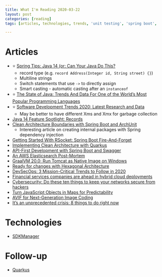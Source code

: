```yaml
---
title: What I'm Reading 2020-03-22
layout: post
categories: [reading]
tags: [articles, technologies, trends, 'unit testing', 'spring boot', 'java', 'architecture', 'rsocket', 'lifestyle']

---
```

# Articles
* :star: [Spring Tips: Java 14 (or: Can Your Java Do This?](https://spring.io/blog/2020/03/11/spring-tips-java-14-or-can-your-java-do-this)
  * record type (e.g. `record Address(Integer id, String street) {}`)
  * Multiline strings
  * Switch statements that use `->` to directly assign
  * Smart casting - automatic casting after an `instanceof`
* :star: [The State of Java: Trends And Data For One of the World’s Most Popular Programming Languages](https://blog.newrelic.com/technology/state-of-java/)
* :star: [Software Development Trends 2020: Latest Research and Data](https://codingsans.com/blog/software-development-trends)
  * May be better to have different Xms and Xmx for garbage collection
* [Java 14 Feature Spotlight: Records](https://www.infoq.com/articles/java-14-feature-spotlight/)
* [Clean Architecture Boundaries with Spring Boot and ArchUnit](https://reflectoring.io/java-components-clean-boundaries/)
  * Interesting article on creating internal packages with Spring dependency injection
* [Getting Started With RSocket: Spring Boot Fire-And-Forget](https://spring.io/blog/2020/03/16/getting-started-with-rsocket-spring-boot-fire-and-forget)
* [Implementing Clean Architecture with Quarkus](https://blog.sourced-bvba.be/article/2020/03/11/ca-quarkus/)
* [API-First Development with Spring Boot and Swagger](https://reflectoring.io/spring-boot-openapi/)
* [An AWS Elasticsearch Post-Mortem](https://techblog.bozho.net/aws-elasticsearch-post-mortem/)
* [GraalVM 20.0: Run Tomcat as Native Image on Windows](https://www.infoq.com/news/2020/03/graalvm-20-tomcat-native-windows)
* [Ready for changes with Hexagonal Architecture](https://netflixtechblog.com/ready-for-changes-with-hexagonal-architecture-b315ec967749)
* [DevSecOps: 3 Mission-Critical Trends to Follow in 2020](https://insights.dice.com/2020/02/19/devsecops-3-trends-follow-2020)
* [Financial services companies are ahead in hybrid cloud deployments](https://www.techrepublic.com/article/financial-services-companies-are-ahead-in-hybrid-cloud-deployments)
* [Cybersecurity: Do these ten things to keep your networks secure from hackers](https://www.zdnet.com/article/cybersecurity-do-these-ten-things-to-keep-your-networks-secure-from-hackers-hospitals-told)
* [Turn JavaScript Objects in Maps for Predictability](https://medium.com/better-programming/make-your-javascript-objects-more-predictable-by-creating-maps-20ac1a795442)
* [AVIF for Next-Generation Image Coding](https://netflixtechblog.com/avif-for-next-generation-image-coding-b1d75675fe4)
* [It’s an unprecedented crisis: 8 things to do right now](https://www.oreilly.com/radar/its-an-unprecedented-crisis-8-things-to-do-right-now/?utm_medium=email)

# Technologies
* [SDKManager](https://sdkman.io/)

# Follow-up
* [Quarkus](https://quarkus.io/)
